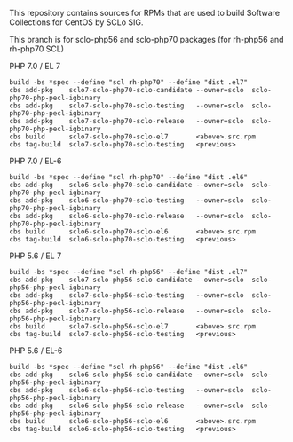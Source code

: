 This repository contains sources for RPMs that are used
to build Software Collections for CentOS by SCLo SIG.

This branch is for sclo-php56 and sclo-php70 packages
(for rh-php56 and rh-php70 SCL)


PHP 7.0 / EL 7

    build -bs *spec --define "scl rh-php70" --define "dist .el7"
    cbs add-pkg    sclo7-sclo-php70-sclo-candidate --owner=sclo  sclo-php70-php-pecl-igbinary
    cbs add-pkg    sclo7-sclo-php70-sclo-testing   --owner=sclo  sclo-php70-php-pecl-igbinary
    cbs add-pkg    sclo7-sclo-php70-sclo-release   --owner=sclo  sclo-php70-php-pecl-igbinary
    cbs build      sclo7-sclo-php70-sclo-el7       <above>.src.rpm
    cbs tag-build  sclo7-sclo-php70-sclo-testing   <previous>

PHP 7.0 / EL-6

    build -bs *spec --define "scl rh-php70" --define "dist .el6"
    cbs add-pkg    sclo6-sclo-php70-sclo-candidate --owner=sclo  sclo-php70-php-pecl-igbinary
    cbs add-pkg    sclo6-sclo-php70-sclo-testing   --owner=sclo  sclo-php70-php-pecl-igbinary
    cbs add-pkg    sclo6-sclo-php70-sclo-release   --owner=sclo  sclo-php70-php-pecl-igbinary
    cbs build      sclo6-sclo-php70-sclo-el6       <above>.src.rpm
    cbs tag-build  sclo6-sclo-php70-sclo-testing   <previous>

PHP 5.6 / EL 7

    build -bs *spec --define "scl rh-php56" --define "dist .el7"
    cbs add-pkg    sclo7-sclo-php56-sclo-candidate --owner=sclo  sclo-php56-php-pecl-igbinary
    cbs add-pkg    sclo7-sclo-php56-sclo-testing   --owner=sclo  sclo-php56-php-pecl-igbinary
    cbs add-pkg    sclo7-sclo-php56-sclo-release   --owner=sclo  sclo-php56-php-pecl-igbinary
    cbs build      sclo7-sclo-php56-sclo-el7       <above>.src.rpm
    cbs tag-build  sclo7-sclo-php56-sclo-testing   <previous>

PHP 5.6 / EL-6

    build -bs *spec --define "scl rh-php56" --define "dist .el6"
    cbs add-pkg    sclo6-sclo-php56-sclo-candidate --owner=sclo  sclo-php56-php-pecl-igbinary
    cbs add-pkg    sclo6-sclo-php56-sclo-testing   --owner=sclo  sclo-php56-php-pecl-igbinary
    cbs add-pkg    sclo6-sclo-php56-sclo-release   --owner=sclo  sclo-php56-php-pecl-igbinary
    cbs build      sclo6-sclo-php56-sclo-el6       <above>.src.rpm
    cbs tag-build  sclo6-sclo-php56-sclo-testing   <previous>

